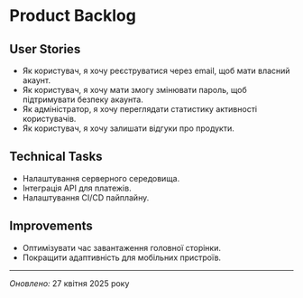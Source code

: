 # Product Backlog

## User Stories
- Як користувач, я хочу реєструватися через email, щоб мати власний акаунт.
- Як користувач, я хочу мати змогу змінювати пароль, щоб підтримувати безпеку акаунта.
- Як адміністратор, я хочу переглядати статистику активності користувачів.
- Як користувач, я хочу залишати відгуки про продукти.

## Technical Tasks
- Налаштування серверного середовища.
- Інтеграція API для платежів.
- Налаштування CI/CD пайплайну.

## Improvements
- Оптимізувати час завантаження головної сторінки.
- Покращити адаптивність для мобільних пристроїв.

---

*Оновлено:* 27 квітня 2025 року
